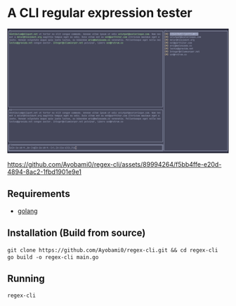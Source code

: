 # A CLI regular expression tester

![Usage](./screenshots/display.png)



https://github.com/Ayobami0/regex-cli/assets/89994264/f5bb4ffe-e20d-4894-8ac2-1fbd1901e9e1



## Requirements
- [golang](https://go.dev/)

## Installation (Build from source)
```
git clone https://github.com/Ayobami0/regex-cli.git && cd regex-cli
go build -o regex-cli main.go
```

## Running
```
regex-cli

```

